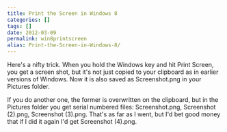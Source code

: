 ```yaml
---
title: Print the Screen in Windows 8
categories: []
tags: []
date: 2012-03-09
permalink: win8printscreen
alias: Print-the-Screen-in-Windows-8/
---
```


Here's a nifty trick. When you hold the Windows key and hit Print Screen, you get a screen shot, but it's not just copied to your clipboard as in earlier versions of Windows. Now it is also saved as Screenshot.png in your Pictures folder.

If you do another one, the former is overwritten on the clipboard, but in the Pictures folder you get serial numbered files: Screenshot.png, Screenshot (2).png, Screenshot (3).png. That's as far as I went, but I'd bet good money that if I did it again I'd get Screenshot (4).png.